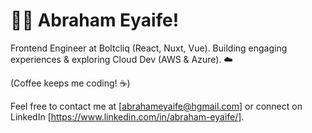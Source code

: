 #  👋🏾 Abraham Eyaife!

Frontend Engineer at Boltcliq (React, Nuxt, Vue). Building engaging experiences & exploring Cloud Dev (AWS & Azure). ☁️

(Coffee keeps me coding! ☕️)

Feel free to contact me at [abrahameyaife@hgmail.com] or connect on LinkedIn [https://www.linkedin.com/in/abraham-eyaife/].
